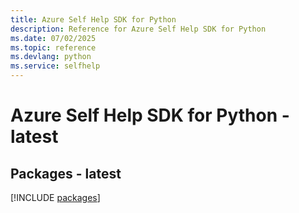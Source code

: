 ```yaml
---
title: Azure Self Help SDK for Python
description: Reference for Azure Self Help SDK for Python
ms.date: 07/02/2025
ms.topic: reference
ms.devlang: python
ms.service: selfhelp
---
```

# Azure Self Help SDK for Python - latest
## Packages - latest
[!INCLUDE [packages](self-help-index.md)]